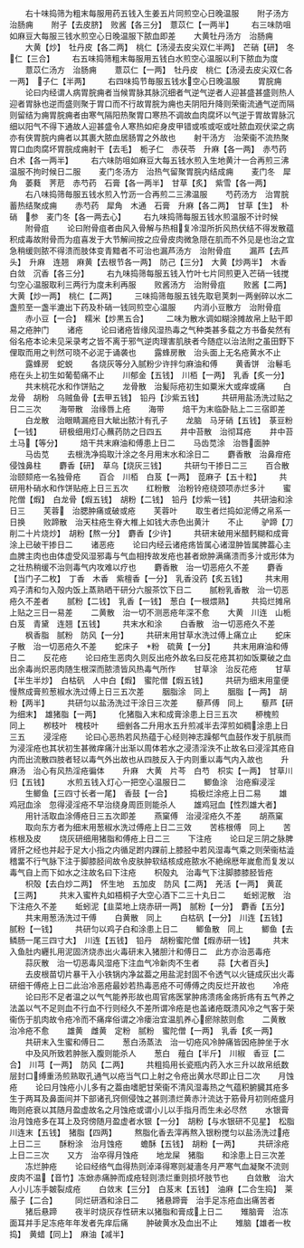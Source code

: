 <!-- { "loadSidebar": true } -->
　　右十味捣筛为粗末每服用药五钱入生姜五片同煎空心日晚温服
　　附子汤方　治肠痈
　　附子【去皮脐】　败酱【各三分】　薏苡仁【一两半】
　　右三味防咀如麻豆大每服三钱水煎空心日晚温服下脓血即差
　　大黄牡丹汤方　治肠痈
　　大黄【炒】　牡丹皮【各二两】　桃仁【汤浸去皮尖双仁半两】　芒硝【研】　冬仁【三合】
　　右五味捣筛粗末每服用五钱白水煎空心温服以利下脓血为度
　　薏苡仁汤方　治肠痈
　　薏苡仁【一两】　牡丹皮　桃仁【汤浸去皮尖双仁各一两】　子仁【半两】
　　右四味捣节毎服五钱水空心日晚温服
　　胃脘痈
　　论曰内经谓人病胃脘痈者当候胃脉其脉沉细者气逆气逆者人迎甚盛甚盛则热人迎者胃脉也逆而盛则聚于胃口而不行故胃脘为痈也夫阴阳升降则荣衞流通气逆而隔则留结为痈胃脘痈者由寒气隔阳热聚胃口寒热不调故血肉腐坏以气逆于胃故胃脉沉细以阳气不得下通故人迎甚盛令人寒热如疟身皮甲错或咳或呕或吐脓血观伏梁之病亦有侠胃脘内痈者以其裹大脓血居肠胃之外故也
　　射干汤方　治荣衞不流热聚胃口血肉腐坏胃脘成痈射干【去毛】　栀子仁　赤茯苓　升麻【各一两】　赤芍药　白术【各一两半】
　　右六味防咀如麻豆大每五钱水煎入生地黄汁一合再煎三沸温服不拘时候日二服
　　麦门冬汤方　治热气留聚胃脘内结成痈
　　麦门冬　犀角　萎蕤　荠苨　赤芍药　石膏【各一两半】　甘草【炙】　紫雪【各一两】
　　右八味捣筛毎服五钱水煎入竹沥一合再煎二三沸温服
　　芍药汤方　治胃脘蓄热结聚成痈
　　赤芍药　犀角　木通　石膏　升麻【各二两】　甘草【生】　朴硝　参　麦门冬【各一两去心】
　　右九味捣筛每服五钱水煎温服不计时候
　　附骨疽
　　论曰附骨疽者由风入骨解与热相复冷湿所折风热伏结不得发散蕴积成毒故附骨而为疽喜发于大节解间按之应骨皮肉微急隠在肌而不外见是也治之宜急稍缓则脓不得溃而肢体变青黯者不可治也漏芦汤方　治附骨疽
　　漏芦【去芦头】　升麻　连翘　麻黄【去根节各一两】　防己【三分】　大黄【炒两半】　木香　白敛　沉香【各三分】
　　右九味捣筛每服五钱入竹叶七片同煎更入芒硝一钱搅匀空心温服取利三两行为度未利再服
　　败酱汤方　治附骨疽
　　败酱【二两】　大黄【炒一两】　桃仁【二两】
　　三味捣筛毎服五钱先取皂荚刺一两剉碎以水二盏煎至一盏半漉出下药及朴硝一钱同煎空心温服
　　内消小豆散方　治附骨疽
　　赤小豆【一合】　糯米【炒黒五合】
　　二味为散水调如糊涂摊故帛上贴干即易之疮肿门
　　诸疮
　　论曰诸疮皆缘风湿热毒之气种类甚多载之方书备矣然有俗名疮本论未见采录考之皆不离于邪气逆肉理害肌肤者今随症以治法附之虽田野下俚取而用之判然可晓不必泥于诵袭也
　　露蜂房散　治头面上无名疮黄水不止
　　露蜂房　蛇蜕
　　各烧灰等分入腻粉少许拌匀麻油和傅
　　黄香饼　治鬈毛疮在头上初生如葡萄痛不止
　　川郁金【五钱】　川栢【一两】　乳香【炙一分】
　　共末桃花水和作饼贴之
　　龙骨散　治髪际疮初生如粟米大或痒或痛
　　白龙骨　胡粉　乌贼鱼骨【去甲五钱】　铅丹【沙紫五钱】
　　共研用盐汤洗过贴之日二三次
　　海带散　治缘唇上疮
　　海带
　　焙干为末临卧贴上二三宿即差
　　白龙散　治眼睛漏疮目大眦出脓汁有孔子
　　龙脑　马牙硝【五钱】　菉豆粉【一钱】
　　研极细用灯心蘸药防之日四五
　　井中苔散　治彻耳疮
　　井中苔　土马【等分】
　　焙干共末麻油和傅患上日二
　　马齿苋涂　治唇面肿
　　马齿苋
　　去根洗净捣取汁涂之冬月用末水和涂日二
　　麝香散　治鼻疳疮侵蚀鼻柱
　　麝香【研】　草乌【烧灰三钱】
　　共研匀干掺日二三
　　百合散　治颐颏疮一名独骨疮
　　百合　川栢　白芨【一两】　萞麻子【五十粒】
　　共研用朴硝水和作饼贴疮上日三五次
　　红粉散　治粉铃疮绕颈项赤烂多汁
　　蜜陀僧【煆】　白龙骨【煆五钱】　胡粉【二钱】　铅丹【炒紫一钱】
　　共研油和涂日三
　　芙蓉　治腮肿痛或破或疮
　　芙蓉叶
　　取生者烂捣如泥傅之帛系一日换
　　败蹄散　治天柱疮生脊大椎上如钱大赤色出黄汁
　　不止
　　驴蹄【刀削二十片烧炒】　胡粉【熬一分】　麝香【少许】
　　共研末破用米醋麫糊和成膏涂上已破干掺日二
　　诸恶疮
　　论曰内经云诸疮疡皆属心诸湿肿皆属脾葢心主血脾主肉也由体虚受风湿邪毒与气血相抟故发疮也甚者焮肿满痛溃而多汁或形体为之壮热稍缓不治则毒气内攻难以疗也
　　麝香散　治一切恶疮久不差
　　麝香【当门子二枚】　丁香　木香　紫檀香【一分】　乳香没药【炙五钱】
　　共末用鸡子清和匀入殻内饭上蒸熟晒干研分六服茶饮下日二
　　腻粉乳香散　治一切恶疮久不差者
　　腻粉【二钱】　乳香【一钱】　葱白【一根煨熟】
　　共捣烂摊帛上贴之三日一易差
　　二黄散　治一切不测恶疮年深不愈
　　大黄　川连　山栀　白芨　青黛　连翘【五钱】
　　共末水和涂
　　白香散　治一切恶疮久不差
　　枫香脂　腻粉　防风【一分】
　　共研末用甘草水洗过傅上痛立止
　　蛇床子散　治一切恶疮久不差
　　蛇床子　粉　硫黄【一分】
　　共末用麻油和傅日二
　　反花疮
　　论曰疮生恶肉久则反出疮外故名曰反花疮其初如饭粟破之血出余毒尚炽恶肉随生根深而脓溃皆风热毒气所作
　　甘草涂　治反花疮
　　甘草【半生半炒】　白枯矾　人中白【煆】　蜜陀僧【煆五钱】
　　共研为细末用童便慢熬成膏煎葱椒水洗过傅上日三五次差
　　胭脂涂　同上
　　胭脂【一两】　胡粉【两半】
　　共研匀以盐汤洗过干涂日三次差
　　藜芦傅　同上
　　藜芦【研为细末】　雄猪脂【一两】
　　化猪脂入末和成膏涂患上日三五次
　　桺槐煎　同上
　　栁枝叶　槐枝叶
　　细剉各二升用水五升煎减半去滓煎如稠涂患上日三五
　　浸淫疮
　　论曰心恶热若风热蕴于心经则神志躁郁气血鼓作发于肌肤而为浸淫疮也其状初生甚微痒痛汁出渐以周体若水之浸渍淫泆不止故名曰浸淫其疮自内而出流散四肢者轻以毒气外出故也从四肢反入于内则重以毒气内入故也
　　升麻汤　治心有风热淫疮徧体
　　升麻　大黄　片芩　白芍　枳实【一两】　甘草川归【五钱】
　　水煎五钱入灯心一把空心温服日二
　　鲫鱼涂　治疮癣浸淫
　　生鲫鱼【三四寸长者一尾】　香鼓【一合】
　　捣极烂涂疮上日二易
　　雄鸡冠血涂　忽得浸淫疮不早治绕身周匝则能杀人
　　雄鸡冠血【性烈雄大者】
　　用针活取血涂傅疮日三五次即差
　　燕窠傅　治浸淫疮久不差
　　胡燕窠
　　取向东方者为细末用葱椒水洗过傅疮上日二三效
　　苦栋根傅　同上
　　苦栋根及皮
　　烧灰研细用猪脂和傅疮上日二三
　　下注疮
　　论曰足三阴之脉脾肾肝之经也并起于足大小指之内循足跗内踝前上膝胫中若风湿毒气乘之则荣衞枯澁稽畱不行气脉下注于脚膝胫间故令皮肤肿软结核成疮脓水不絶绵厯年嵗愈而复发以毒气自上而下如水之注故名曰下注疮
　　枳殻丸　治毒气下注脚膝膝胫皆疮
　　枳殻【去白炒二两】　怀生地　五加皮　防风【二两】　羌活【一两】　黄茋【三两】
　　共末入蜜杵丸如梧桐子大空心酒下二三十丸日二
　　蚯蚓泥散　治下注疮久不差
　　蚯蚓泥【韭菜地上烧赤研一两】　腻粉【一分】　麝香【五分】
　　共末用葱汤洗过干傅
　　白黄散　同上
　　白枯矾【一分】　川连【五钱】　腻粉【一钱】
　　共研匀以鸡子白和涂患上日二
　　鲫鱼散　同上
　　鲫鱼【去鳞肠一尾三四寸大】　川连【五钱】　铅丹　胡粉蜜陀僧【煆赤研一钱】
　　共末入鱼肚内纒扎用泥固济烧赤出火毒研末入猪胆汁和傅日二　此方亦治恶毒疮
　　蒜灰散　治一切恶毒风湿疮下注血气冷新肉不生者
　　蒜【大者百头】
　　去皮根苗切片暴干入小铁锅内净盆葢之用盐泥封固不令透气以火链成灰出火毒研细干傅疮上日二此治冷恶疮最妙若热毒恶疮不可傅傅之肉反烂开故也
　　冷疮
　　论曰形不足者温之以气气能养形故也周官疡医掌肿疡溃疡金疡折疡有五气养之法盖以气不足则血不行血不行则经久不差所谓冷疮是也盖诸疮既溃风冷之气客于荣衞伤于肌肉故令疮冷而不痛痒俗谓之冷瘘治宜温肌养心瘀除脓则愈
　　二黄散　治冷疮不愈
　　雄黄　雌黄　定粉　腻粉　蜜陀僧【一两】　乳香【炙一两】
　　共研末入生蜜和傅日二
　　葱白汤蒸法　治一切疮风冷肿痛皆因疮肿坐于水
　　中及风所致若肿胀入腹则能杀人
　　葱白　薤白【半斤】　川椒　香豆【二合】　川芎【一两】　防风【二两】
　　共粗捣用长瓷瓶内药入水三升以故帛纸数层封口缚重汤煎熟取孔通气以疮当气口上射之令疮出黄水尽即止日二次
　　月蚀疮
　　论曰月蚀疮小儿多有之葢由嗜肥甘荣衞不清风湿毒热之气蕴积腑臓其疮多生于两耳及鼻面间并下部诸孔窍侧侵蚀之甚则溃烂黄赤汁流达于筋骨月初则疮盛月晦则疮衰以其随月盈虚故名之月蚀疮或谓小儿以手指月而生未必尽然
　　水银膏　治月蚀疮多在耳上及窍傍随月盈虚者水银【一分】　胡粉【与水银研不见星】　松脂　川连末【五钱】　猪脂【四两】
　　熬脂化香去滓再熬入银粉搅匀以盐汤洗过疮上日二三
　　酥粉涂　治月蚀疮
　　蟾酥【五钱】　胡粉【一两】
　　共研涂疮上日二三次
　　又方　治卒得月蚀疮
　　地龙屎　猪脂
　　和涂患上日三次差
　　冻烂肿疮
　　论曰经络气血得热则淖泽得寒则凝濇冬月严寒气血凝聚不流则皮肉不温【音竹】冻焮赤痛肿而成疮轻则溃烂重则损坏肢节也
　　白敛散　治大人小儿冻手皴裂成疮
　　白敛末【三分】　白芨末【五钱】　油麻【二合生捣】　莱菔子【二合】
　　同烂研酒和涂日二
　　猪悬蹄膏　治手足冻疮血出痛苦者
　　猪后悬蹄
　　夜半时烧灰存性研末以猪脂和膏成上日二
　　雉脑膏　治冻面耳并手足冻疮年年发者先痒后痛
　　肿破黄水及血出不止
　　雉脑【雄者一枚捣】　黄蜡【同上】　麻油【减半】
